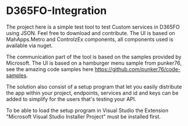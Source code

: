 # D365FO-Integration

The project here is a simple test tool to test Custom services in D365FO using JSON. Feel free to download and contribute. The UI is based on MahApps.Metro and ControlzEx components, all components used is available via nuget.

The communication part of the tool is based on the samples provided by Microsoft. The UI is based on a hamburger menu sample from punker76, see the amazing code samples here https://github.com/punker76/code-samples.

The solution also consist of a setup program that let you easily distribute the app within your project, endpoints, services and id and keys can be added to simplify for the users that's testing your API.

To be able to load the setup program in Visual Studio the Extension "Microsoft Visual Studio Installer Project" must be installed first.
